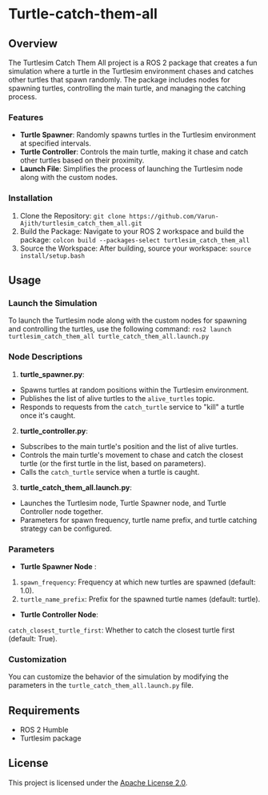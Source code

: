 # Turtle-catch-them-all

## Overview
The Turtlesim Catch Them All project is a ROS 2 package that creates a fun simulation where a turtle in the Turtlesim environment chases and catches other turtles that spawn randomly. The package includes nodes for spawning turtles, controlling the main turtle, and managing the catching process.

### Features
- **Turtle Spawner**: Randomly spawns turtles in the Turtlesim environment at specified intervals.
- **Turtle Controller**: Controls the main turtle, making it chase and catch other turtles based on their proximity.
- **Launch File**: Simplifies the process of launching the Turtlesim node along with the custom nodes.

### Installation
1. Clone the Repository: 
   ```git clone https://github.com/Varun-Ajith/turtlesim_catch_them_all.git ```
2. Build the Package:
Navigate to your ROS 2 workspace and build the package:
```colcon build --packages-select turtlesim_catch_them_all```
3. Source the Workspace:
After building, source your workspace:
```source install/setup.bash```

## Usage
### Launch the Simulation
To launch the Turtlesim node along with the custom nodes for spawning and controlling the turtles, use the following command:
```ros2 launch turtlesim_catch_them_all turtle_catch_them_all.launch.py```
### Node Descriptions
1. **turtle_spawner.py**:
- Spawns turtles at random positions within the Turtlesim environment.
- Publishes the list of alive turtles to the `alive_turtles` topic.
- Responds to requests from the `catch_turtle` service to "kill" a turtle once it's caught.

2. **turtle_controller.py**:
- Subscribes to the main turtle's position and the list of alive turtles.
- Controls the main turtle's movement to chase and catch the closest turtle (or the first turtle in the list, based on parameters).
- Calls the `catch_turtle` service when a turtle is caught.
  
3. **turtle_catch_them_all.launch.py**:

- Launches the Turtlesim node, Turtle Spawner node, and Turtle Controller node together.
- Parameters for spawn frequency, turtle name prefix, and turtle catching strategy can be configured.

### Parameters

- **Turtle Spawner Node** :

1. `spawn_frequency`: Frequency at which new turtles are spawned (default: 1.0).
2. `turtle_name_prefix`: Prefix for the spawned turtle names (default: turtle).
   
- **Turtle Controller Node**:

`catch_closest_turtle_first`: Whether to catch the closest turtle first (default: True).

### Customization
You can customize the behavior of the simulation by modifying the parameters in the `turtle_catch_them_all.launch.py` file.

## Requirements
- ROS 2 Humble
- Turtlesim package
## License
This project is licensed under the [Apache License 2.0](LICENSE).
